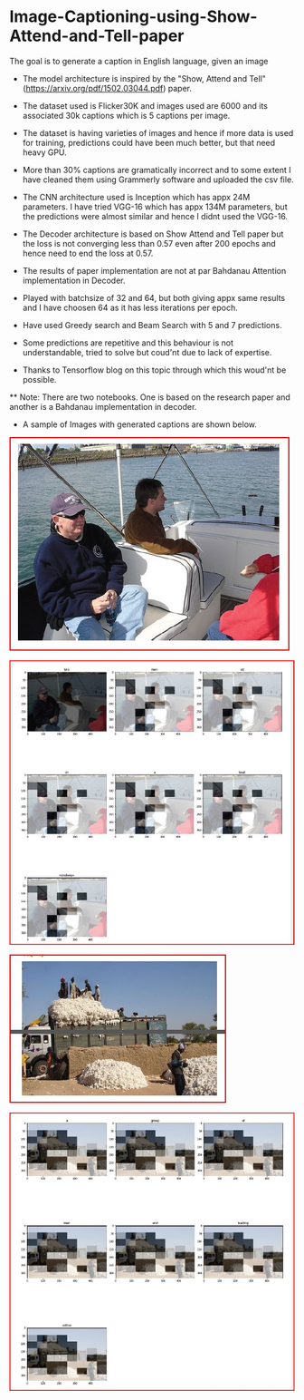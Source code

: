 # Image-Captioning-using-Show-Attend-and-Tell-paper
The goal is to generate a caption in English language, given an image

* The model architecture is inspired by the "Show, Attend and Tell" (https://arxiv.org/pdf/1502.03044.pdf) paper.

* The dataset used is Flicker30K and images used are 6000 and its associated 30k captions which is 5 captions per image.
* The dataset is having varieties of images and hence if more data is used for training, predictions could have been much better, but that need
  heavy GPU.
* More than 30% captions are gramatically incorrect and to some extent I have cleaned them using Grammerly software and uploaded the csv file.
* The CNN architecture used is Inception which has appx 24M parameters. I have tried VGG-16 which has appx 134M parameters, but the
  predictions were almost similar and hence I didnt used the VGG-16.
* The Decoder architecture is based on Show Attend and Tell paper but the loss is not converging less than 0.57 even after 200 epochs and
  hence need to end the loss at 0.57.
* The results of paper implementation are not at par Bahdanau Attention implementation in Decoder.
* Played with batchsize of 32 and 64, but both giving appx same results and I have choosen 64 as it has less iterations per epoch.
* Have used Greedy search and Beam Search with 5 and 7 predictions.
* Some predictions are repetitive and this behaviour is not understandable, tried to solve but coud'nt due to lack of expertise.
* Thanks to Tensorflow blog on this topic through which this woud'nt be possible.


** Note: There are two notebooks. One is based on the research paper and another is a Bahdanau implementation in decoder.

* A sample of Images with generated captions are shown below.

![alt text](https://github.com/bharathbhimshetty/Image-Captioning-using-Show-Attend-and-Tell-paper/blob/master/2.jpg?raw=true)

![alt text](https://github.com/bharathbhimshetty/Image-Captioning-using-Show-Attend-and-Tell-paper/blob/master/1.jpg?raw=true)

![alt text](https://github.com/bharathbhimshetty/Image-Captioning-using-Show-Attend-and-Tell-paper/blob/master/4.jpg?raw=true)

![alt text](https://github.com/bharathbhimshetty/Image-Captioning-using-Show-Attend-and-Tell-paper/blob/master/3.jpg?raw=true)

